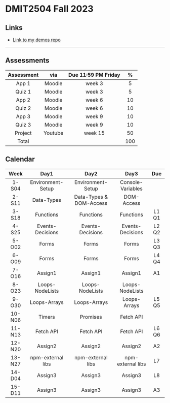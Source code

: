 # DMIT2504 Fall 2023

## Links

- [Link to my demos repo](https://github.com/RobbinLawFlutter/flutter-demos-1-ui-layout.git)

---

## Assessments

|Assessment|via|Due 11:59 PM Friday|%|
|:-:|:-:|:-:|:-:|
| App 1 | Moodle | week 3  | 5 |
| Quiz 1 | Moodle | week 3  | 5 |
| App 2 | Moodle | week 6 | 10 |
| Quiz 2 | Moodle | week 6 | 10 |
| App 3 | Moodle | week 9  | 10 |
| Quiz 3 | Moodle | week 9  | 10 |
| Project| Youtube | week 15 | 50|
|Total|||100|

## Calendar

|Week|Day1|Day2|Day3|Due|
|:-:|:-:|:-:|:-:|:-:|
|1-S04|Environment-Setup|Environment-Setup|Console-Variables|
|2-S11|Data-Types|Data-Types & DOM-Access|DOM-Access||
|3-S18|Functions|Functions|Functions|L1 Q1|
|4-S25|Events-Decisions|Events-Decisions|Events-Decisions|L2 Q2|
|5-O02|Forms|Forms|Forms|L3 Q3|
|6-O09|Forms|Forms|Forms|L4 Q4|
|7-O16|Assign1|Assign1|Assign1|A1|
|8-O23|Loops-NodeLists|Loops-NodeLists|Loops-NodeLists|
|9-O30|Loops-Arrays|Loops-Arrays|Loops-Arrays|L5 Q5|
|10-N06|Timers|Promises|Fetch API||
|11-N13|Fetch API|Fetch API|Fetch API|L6 Q6|
|12-N20|Assign2|Assign2|Assign2|A2|
|13-N27|npm-external libs|npm-external libs|npm-external libs|L7|
|14-D04|Assign3|Assign3|Assign3|L8|
|15-D11|Assign3|Assign3|Assign3|A3|
